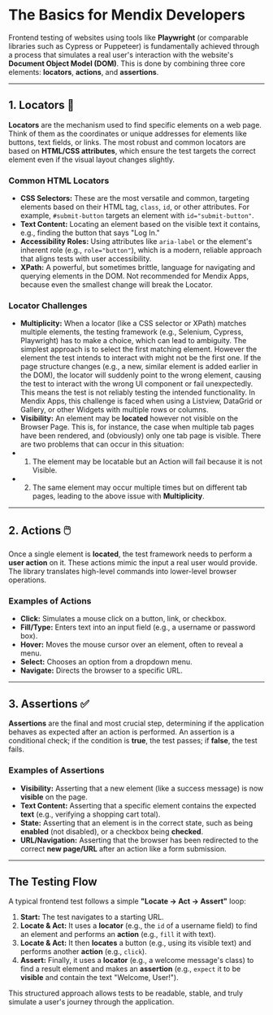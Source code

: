 # The Basics for Mendix Developers

Frontend testing of websites using tools like **Playwright** (or comparable libraries such as Cypress or Puppeteer) is fundamentally achieved through a process that simulates a real user's interaction with the website's **Document Object Model (DOM)**. This is done by combining three core elements: **locators**, **actions**, and **assertions**.

***

## 1. Locators 📍

**Locators** are the mechanism used to find specific elements on a web page. Think of them as the coordinates or unique addresses for elements like buttons, text fields, or links. The most robust and common locators are based on **HTML/CSS attributes**, which ensure the test targets the correct element even if the visual layout changes slightly.

### Common HTML Locators

* **CSS Selectors:** These are the most versatile and common, targeting elements based on their HTML tag, `class`, `id`, or other attributes. For example, `#submit-button` targets an element with `id="submit-button"`.
* **Text Content:** Locating an element based on the visible text it contains, e.g., finding the button that says "Log In."
* **Accessibility Roles:** Using attributes like `aria-label` or the element's inherent role (e.g., `role="button"`), which is a modern, reliable approach that aligns tests with user accessibility.
* **XPath:** A powerful, but sometimes brittle, language for navigating and querying elements in the DOM. Not recommended for Mendix Apps, because even the smallest change will break the Locator.

### Locator Challenges
* **Multiplicity:** When a locator (like a CSS selector or XPath) matches multiple elements, the testing framework (e.g., Selenium, Cypress, Playwright) has to make a choice, which can lead to ambiguity. The simplest approach is to select the first matching element. However the element the test intends to interact with might not be the first one. If the page structure changes (e.g., a new, similar element is added earlier in the DOM), the locator will suddenly point to the wrong element, causing the test to interact with the wrong UI component or fail unexpectedly. This means the test is not reliably testing the intended functionality. In Mendix Apps, this challenge is faced when using a Listview, DataGrid or Gallery, or other Widgets with multiple rows or columns.
* **Visibility:** An element may be **located** however not visible on the Browser Page. This is, for instance, the case when multiple tab pages have been rendered, and (obviously) only one tab page is visible. There are two problems that can occur in this situation:
* 1. The element may be locatable but an Action will fail because it is not Visible. 
* 2. The same element may occur multiple times but on different tab pages, leading to the above issue with **Multiplicity**.

***

## 2. Actions 🖱️

Once a single element is **located**, the test framework needs to perform a **user action** on it. These actions mimic the input a real user would provide. The library translates high-level commands into lower-level browser operations.

### Examples of Actions

* **Click:** Simulates a mouse click on a button, link, or checkbox.
* **Fill/Type:** Enters text into an input field (e.g., a username or password box).
* **Hover:** Moves the mouse cursor over an element, often to reveal a menu.
* **Select:** Chooses an option from a dropdown menu.
* **Navigate:** Directs the browser to a specific URL.

***

## 3. Assertions ✅

**Assertions** are the final and most crucial step, determining if the application behaves as expected after an action is performed. An assertion is a conditional check; if the condition is **true**, the test passes; if **false**, the test fails.

### Examples of Assertions

* **Visibility:** Asserting that a new element (like a success message) is now **visible** on the page.
* **Text Content:** Asserting that a specific element contains the expected **text** (e.g., verifying a shopping cart total).
* **State:** Asserting that an element is in the correct state, such as being **enabled** (not disabled), or a checkbox being **checked**.
* **URL/Navigation:** Asserting that the browser has been redirected to the correct **new page/URL** after an action like a form submission.

***

## The Testing Flow

A typical frontend test follows a simple **"Locate -> Act -> Assert"** loop:

1.  **Start:** The test navigates to a starting URL.
2.  **Locate & Act:** It uses a **locator** (e.g., the `id` of a username field) to find an element and performs an **action** (e.g., `fill` it with text).
3.  **Locate & Act:** It then **locates** a button (e.g., using its visible text) and performs another **action** (e.g., `click`).
4.  **Assert:** Finally, it uses a **locator** (e.g., a welcome message's class) to find a result element and makes an **assertion** (e.g., `expect` it to be **visible** and contain the text "Welcome, User!").

This structured approach allows tests to be readable, stable, and truly simulate a user's journey through the application. 
